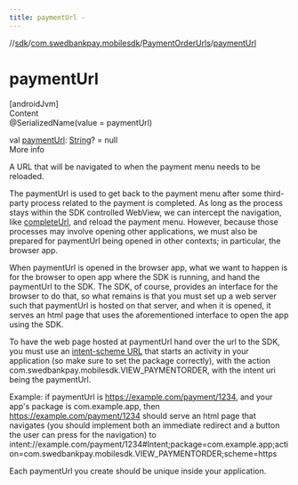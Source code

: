 ```yaml
---
title: paymentUrl -
---
```

//[sdk](../../../index)/[com.swedbankpay.mobilesdk](../index)/[PaymentOrderUrls](index)/[paymentUrl](payment-url)



# paymentUrl  
[androidJvm]  
Content  
@SerializedName(value = paymentUrl)  
  
val [paymentUrl](payment-url): [String](https://kotlinlang.org/api/latest/jvm/stdlib/kotlin/-string/index.html)? = null  
More info  


A URL that will be navigated to when the payment menu needs to be reloaded.



The paymentUrl is used to get back to the payment menu after some third-party process related to the payment is completed. As long as the process stays within the SDK controlled WebView, we can intercept the navigation, like [completeUrl](complete-url), and reload the payment menu. However, because those processes may involve opening other applications, we must also be prepared for paymentUrl being opened in other contexts; in particular, the browser app.



When paymentUrl is opened in the browser app, what we want to happen is for the browser to open app where the SDK is running, and hand the paymentUrl to the SDK. The SDK, of course, provides an interface for the browser to do that, so what remains is that you must set up a web server such that paymentUrl is hosted on that server, and when it is opened, it serves an html page that uses the aforementioned interface to open the app using the SDK.



To have the web page hosted at paymentUrl hand over the url to the SDK, you must use an [intent-scheme URL](https://developer.chrome.com/docs/multidevice/android/intents/) that starts an activity in your application (so make sure to set the package correctly), with the action com.swedbankpay.mobilesdk.VIEW_PAYMENTORDER, with the intent uri being the paymentUrl.



Example: if paymentUrl is https://example.com/payment/1234, and your app's package is com.example.app, then https://example.com/payment/1234 should serve an html page that navigates (you should implement both an immediate redirect and a button the user can press for the navigation) to intent://example.com/payment/1234#Intent;package=com.example.app;action=com.swedbankpay.mobilesdk.VIEW_PAYMENTORDER;scheme=https



Each paymentUrl you create should be unique inside your application.

  



